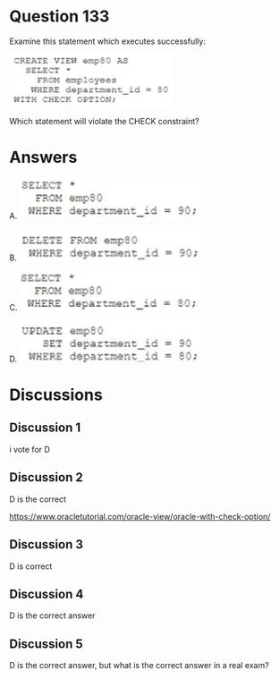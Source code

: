 # Question 133
Examine this statement which executes successfully:

![](../images/image56.png)
		
Which statement will violate the CHECK constraint?

# Answers
A.
![](../images/image57.png)
		

B.
![](../images/image58.png)
		

C.
![](../images/image59.png)
		

D.
![](../images/image60.png)
		 

# Discussions
## Discussion 1
i vote for D

## Discussion 2
D is the correct

https://www.oracletutorial.com/oracle-view/oracle-with-check-option/

## Discussion 3
D is correct

## Discussion 4
D is the correct answer

## Discussion 5
D is the correct answer, but what is the correct answer in a real exam?

